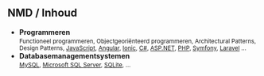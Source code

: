 NMD **/ Inhoud**
-------------------

- **Programmeren**  
<small>Functioneel programmeren, Objectgeoriënteerd programmeren, Architectural Patterns, Design Patterns, [JavaScript](http://www.ecmascript.org), [Angular](http://angular.io), [Ionic](http://ionicframework.com), [C#](https://msdn.microsoft.com/en-us/library/ms228593.aspx), [ASP.NET](http://www.asp.net), [PHP](http://php.net), [Symfony](http://symfony.com), [Laravel](http://laravel.com) …</small>
- **Databasemanagementsystemen**  
<small>[MySQL](http://mysql.com), [Microsoft SQL Server](www.microsoft.com/SQLServer‎), [SQLite](http://sqlite.org), …</small>
